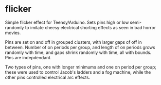 flicker
=======

Simple flicker effect for Teensy/Arduino.  Sets pins high or low semi-randomly to imitate cheesy electrical shorting effects as seen in bad horror movies.

Pins are set on and off in grouped clusters, with larger gaps of off in between.  Number of on periods per group, and length of on periods grows randomly with time, and gaps shrink randomly with time, all with bounds.  Pins are indepdendant.

Two types of pins, one with longer minimums and one on period per group; these were used to control Jacob's ladders and a fog machine, while the other pins controlled electrical arc effects.
